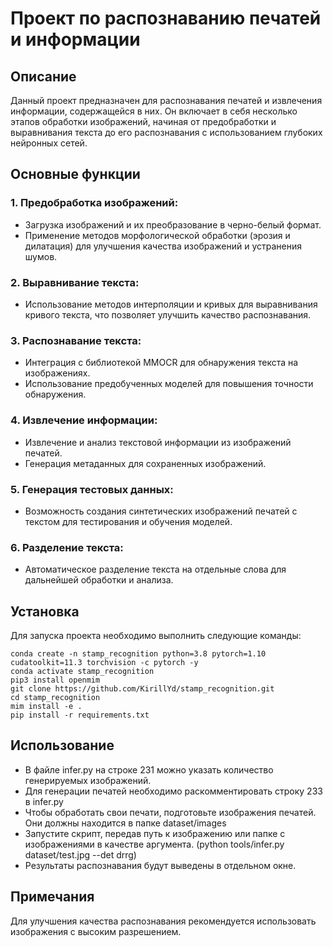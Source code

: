 # Проект по распознаванию печатей и информации
## Описание
Данный проект предназначен для распознавания печатей и извлечения информации, содержащейся в них. Он включает в себя несколько этапов обработки изображений, начиная от предобработки и выравнивания текста до его распознавания с использованием глубоких нейронных сетей.

## Основные функции
### 1. Предобработка изображений:

* Загрузка изображений и их преобразование в черно-белый формат.
* Применение методов морфологической обработки (эрозия и дилатация) для улучшения качества изображений и устранения шумов.
### 2. Выравнивание текста:

* Использование методов интерполяции и кривых для выравнивания кривого текста, что позволяет улучшить качество распознавания.
### 3. Распознавание текста:

* Интеграция с библиотекой MMOCR для обнаружения текста на изображениях.
* Использование предобученных моделей для повышения точности обнаружения.
### 4. Извлечение информации:

* Извлечение и анализ текстовой информации из изображений печатей.
* Генерация метаданных для сохраненных изображений.
### 5. Генерация тестовых данных:

* Возможность создания синтетических изображений печатей с текстом для тестирования и обучения моделей.
### 6. Разделение текста:

* Автоматическое разделение текста на отдельные слова для дальнейшей обработки и анализа.

## Установка
Для запуска проекта необходимо выполнить следующие команды:
```
conda create -n stamp_recognition python=3.8 pytorch=1.10 cudatoolkit=11.3 torchvision -c pytorch -y
conda activate stamp_recognition
pip3 install openmim
git clone https://github.com/KirillYd/stamp_recognition.git
cd stamp_recognition
mim install -e .
pip install -r requirements.txt
```

## Использование
* В файле infer.py на строке 231 можно указать количество генерируемых изображений.
* Для генерации печатей необходимо раскомментировать строку 233 в infer.py
* Чтобы обработать свои печати, подготовьте изображения печатей. Они должны находится в папке dataset/images
* Запустите скрипт, передав путь к изображению или папке с изображениями в качестве аргумента. (python tools/infer.py dataset/test.jpg --det drrg)
* Результаты распознавания будут выведены в отдельном окне.

## Примечания
Для улучшения качества распознавания рекомендуется использовать изображения с высоким разрешением.
